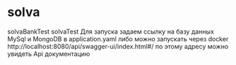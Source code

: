 # solva
solvaBankTest
solvaTest Для запуска задаем ссылку на базу данных МуSql и MongoDB в application.yaml либо можно запускать через docker 
http://localhost:8080/api/swagger-ui/index.html#/ по этому адресу можно увидеть Api документацию
